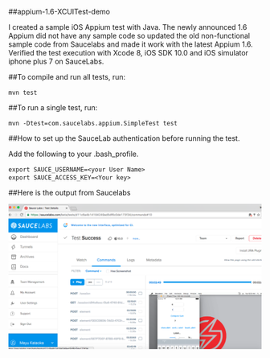 
##appium-1.6-XCUITest-demo

I created a sample iOS Appium test with Java. 
The newly announced 1.6 Appium did not have any sample code so updated the old non-functional sample code from Saucelabs and made it work with
the latest Appium 1.6. Verified the test execution with Xcode 8, iOS SDK 10.0 and iOS simulator iphone plus 7 on SauceLabs. 

##To compile and run all tests, run:

    mvn test

##To run a single test, run:

    mvn -Dtest=com.saucelabs.appium.SimpleTest test

##How to set up the SauceLab authentication before running the test.

Add the following to your .bash_profile.

    export SAUCE_USERNAME=<your User Name>
    export SAUCE_ACCESS_KEY=<Your key>

##Here is the output from Saucelabs

<img src="assets/saucelab-test-result.png" width="800">


